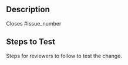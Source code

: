 ## Description

Closes #issue_number

## Steps to Test

Steps for reviewers to follow to test the change.
